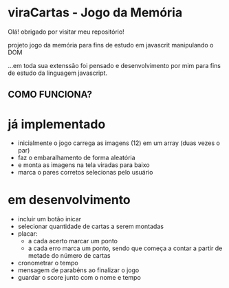 # viraCartas - Jogo da Memória
Olá! obrigado por visitar meu repositório!

projeto jogo da memória para fins de estudo em javascrit manipulando o DOM

...em toda sua extenssão foi pensado e desenvolvimento por mim
para fins de estudo da linguagem javascript.


## COMO FUNCIONA?

# já implementado
- inicialmente o jogo carrega as imagens (12) em um array (duas vezes o par)
- faz o embaralhamento de forma aleatória 
- e monta as imagens na tela viradas para baixo
- marca o pares corretos selecionas pelo usuário

# em desenvolvimento 
- incluir um botão inicar 
- selecionar quantidade de cartas a serem montadas 
- placar:
  - a cada acerto marcar um ponto  
  - a cada erro marca um ponto, sendo que começa a contar a partir
    de metade do número de cartas
- cronometrar o tempo
- mensagem de parabéns ao finalizar o jogo
- guardar o score junto com o nome e tempo



